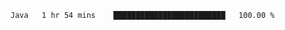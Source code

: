 <!--START_SECTION:waka-->

```txt
Java   1 hr 54 mins    █████████████████████████   100.00 %
```

<!--END_SECTION:waka-->
